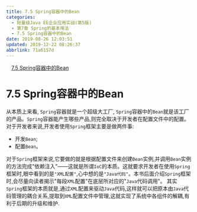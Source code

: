 ```yaml
---
title: 7.5 Spring容器中的Bean
categories: 
  - 轻量级Java EE企业应用实战(第5版)
  - 第7章 Spring的基本用法
  - 7.5 Spring容器中的Bean
date: 2019-08-26 12:03:51
updated: 2019-12-22 08:26:37
abbrlink: 71a6157d
---
```

<div id='my_toc'><a href="/JavaReadingNotes/71a6157d/#7-5-Spring容器中的Bean" class="header_1">7.5 Spring容器中的Bean</a><br></div>
<style>.header_1{margin-left: 1em;}.header_2{margin-left: 2em;}.header_3{margin-left: 3em;}.header_4{margin-left: 4em;}.header_5{margin-left: 5em;}.header_6{margin-left: 6em;}</style>
<!--more-->
<script>if (navigator.platform.search('arm')==-1){document.getElementById('my_toc').style.display = 'none';}var e,p = document.getElementsByTagName('p');while (p.length>0) {e = p[0];e.parentElement.removeChild(e);}</script>

<!--end-->
<!--SSTStart-->
# 7.5 Spring容器中的Bean #
从本质上来看, `Spring`容器就是一个超级大工厂, `Spring`容器中的`Bean`就是该工厂的产品。`Spring`容器能产生哪些产品,则完全取决于开发者在配置文件中的配置。
对于开发者来说,开发者使用`Spring`框架主要是做两件事:
- 开发`Bean`;
- 配置`Bean`。

对于`Spring`框架来说,它要做的就是根据配置文件来创建`Bean`实例,并调用`Bean`实例的方法完成"依赖注入"——这就是所谓`IoC`的本质。这就要求开发者在使用`Spring`框架时,眼中看到的是`"XML配置"`,心中想的是`"Java代码"`。本书后面介绍`Spring`框架时,会尽量向读者揭示"每段`XML`配置"在底层所对应的"`Java`代码调用"。
其实`Spring`框架的本质就是,通过`XML`配置来驱动`Java`代码,这样就可以把原本由`Java`代码管理的耦合关系,提取到`XML`配置文件中管理,这就实现了系统中各组件的解耦,有利于后期的升级和维护.
<!--SSTStop-->

